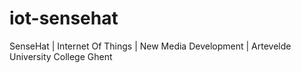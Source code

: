 # iot-sensehat
SenseHat | Internet Of Things | New Media Development | Artevelde University College Ghent
